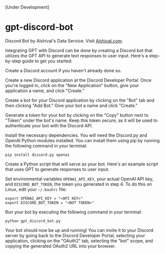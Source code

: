 [Under Development]

# gpt-discord-bot
Discord Bot by Alshival's Data Service. Visit [Alshival.com](Alshival.com).

Integrating GPT with Discord can be done by creating a Discord bot that utilizes the GPT API to generate text responses to user input. Here's a step-by-step guide to get you started:

Create a Discord account if you haven't already done so.

Create a new Discord application at the Discord Developer Portal. Once you're logged in, click on the "New Application" button, give your application a name, and click "Create."

Create a bot for your Discord application by clicking on the "Bot" tab and then clicking "Add Bot." Give your bot a name and click "Create."

Generate a token for your bot by clicking on the "Copy" button next to "Token" under the bot's name. Keep this token secure, as it will be used to authenticate your bot with the Discord API.

Install the necessary dependencies. You will need the Discord.py and OpenAI Python modules installed. You can install them using pip by running the following command in your terminal:

```
pip install discord.py openai
```

Create a Python script that will serve as your bot. Here's an example script that uses GPT to generate responses to user input.

Set environmental variables `OPENAI_API_KEY`, your actual OpenAI API key, and `DISCORD_BOT_TOKEN`, the token you generated in step 4. To do this on Linux, edit your `~/.bashrc` file:

```
export OPENAI_API_KEY = "<API KEY>"
export DISCORD_BOT_TOKEN = "<BOT TOKEN>"
```


Run your bot by executing the following command in your terminal:

```
python gpt_discord_bot.py
```

Your bot should now be up and running! You can invite it to your Discord server by going back to the Discord Developer Portal, selecting your application, clicking on the "OAuth2" tab, selecting the "bot" scope, and copying the generated OAuth2 URL into your browser.
